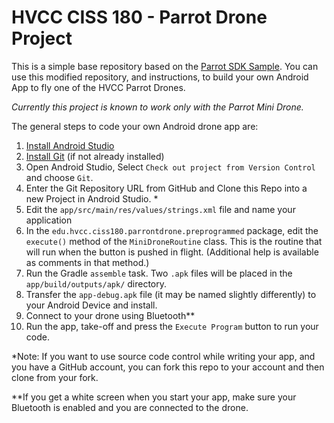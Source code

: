 # HVCC CISS 180 - Parrot Drone Project

This is a simple base repository based on the [Parrot SDK Sample](https://github.com/Parrot-Developers/Samples). You 
can use this modified repository, and instructions, to build your own Android App to fly one of the HVCC Parrot Drones.

*Currently this project is known to work only with the Parrot Mini Drone.*

The general steps to code your own Android drone app are:

1. [Install Android Studio](https://developer.android.com/studio/index.html)
2. [Install Git](https://git-scm.com/downloads) (if not already installed)
3. Open Android Studio, Select `Check out project from Version Control` and choose `Git`.
4. Enter the Git Repository URL from GitHub and Clone this Repo into a new Project in Android Studio. *
5. Edit the `app/src/main/res/values/strings.xml` file and name your application
6. In the `edu.hvcc.ciss180.parrontdrone.preprogrammed` package, edit the `execute()` method of the `MiniDroneRoutine`
class. This is the routine that will run when the button is pushed in flight. (Additional help is available as comments
in that method.)
7. Run the Gradle `assemble` task. Two `.apk` files will be placed in the `app/build/outputs/apk/` directory.
8. Transfer the `app-debug.apk` file (it may be named slightly differently) to your Android Device and install.
9. Connect to your drone using Bluetooth**
10. Run the app, take-off and press the `Execute Program` button to run your code.

*Note: If you want to use source code control while writing your app, and you have a GitHub account, you can fork this
repo to your account and then clone from your fork.

**If you get a white screen when you start your app, make sure your Bluetooth is enabled and you are connected to the drone. 